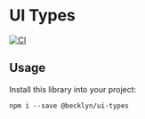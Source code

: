 # UI Types

[![CI](https://github.com/Becklyn-Studios/mayd-ui-types/actions/workflows/ci.yml/badge.svg)](https://github.com/Becklyn-Studios/mayd-ui-types/actions/workflows/ci.yml)

## Usage

Install this library into your project:

```shell
npm i --save @becklyn/ui-types
```
